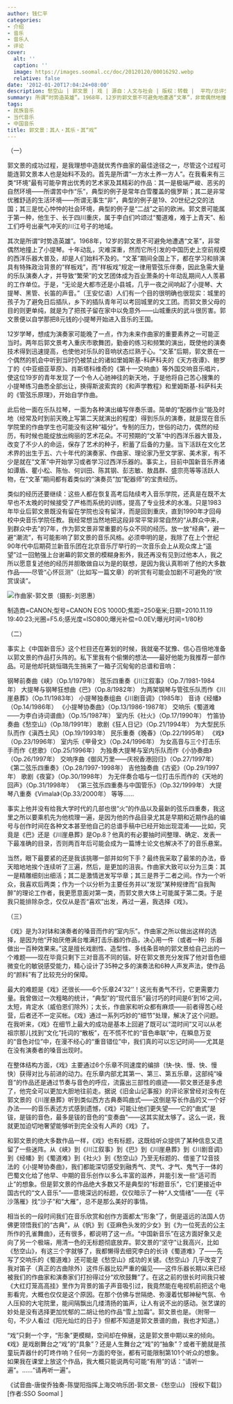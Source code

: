 ```yaml
---
author: 钱仁平
categories:
- 介绍
- 音乐
- 音乐人
- 评论
cover:
  alt: ''
  caption: ''
  image: https://images.soomal.cc/doc/20120120/00016292.webp
  relative: false
date: '2012-01-20T17:04:24+08:00'
description: 愁空山 | 郭文景 | 戏 | 源自：人文与社会 | 版权：转载 |  平均/总评分：10.00/30
summary: 所谓“时势造英雄”。1968年，12岁的郭文景不可避免地遭遇“文革”，非常偶然地撞上了小提琴。十年动乱，灾难深重，然而它所引发的中国历史上空前规模的西洋乐器大普及，却是人们始料不及的。“文革”期间全国上下，都在学习和排演具有特殊政治背景的“样板戏”，而“样板戏”规定一律用管弦乐伴奏，因此急需大量的乐队演奏人才……
tags:
- 民族音乐
- 当代音乐
- 中国音乐
title: 郭文景：其人・其乐・其“戏”
---
```


（一）



郭文景的成功过程，是我理想中造就优秀作曲家的最佳途径之一，尽管这个过程可能连郭文景本人也是始料不及的。首先是所谓“一方水土养一方人”。在我看来有三类“环境”最有可能孕育出优秀的艺术家及其精彩的作品：其一是极端严峻、恶劣的自然环境――所谓苦中作“乐”，典型的例子是常年白雪覆盖的俄罗斯；其二是非常优雅舒适的生活环境――所谓无事生“非”，典型的例子是19、20世纪之交的法国；其三是忧心忡忡的社会环境，典型的例子是“二战”之前的欧洲。郭文景可能属于第一种，他生于、长于四川重庆，属于李白们吟颂过“蜀道难，难于上青天”、船工们呼号出豪气冲天的川江号子的地域。

其次是所谓“时势造英雄”。1968年，12岁的郭文景不可避免地遭遇“文革”，非常偶然地撞上了小提琴。十年动乱，灾难深重，然而它所引发的中国历史上空前规模的西洋乐器大普及，却是人们始料不及的。“文革”期间全国上下，都在学习和排演具有特殊政治背景的“样板戏”，而“样板戏”规定一律用管弦乐伴奏，因此急需大量的乐队演奏人才，并导致“繁荣”的文艺团体成为百业萧条的十年动乱期间人人羡慕的工作单位。于是，“无论是大都市还是小县城，几乎一夜之间响起了小提琴、大提琴、黑管、长笛的声音。”（王安忆语）人们有一个目的很明确也很现实：城里的孩子为了避免日后插队，乡下的插队青年可以考回城里的文工团。而郭文景父母的目的则更单纯，就是为了把孩子留在家中以免意外――山城重庆的武斗很厉害。郭文景便以自学那把8元钱的小提琴开始进入音乐的王国。

12岁学琴，想成为演奏家可能晚了一点，作为未来作曲家的重要素养之一可能正当时。两年后郭文景考入重庆市歌舞团，勤奋的练习和频繁的演出，既使他的演奏技术得到迅速提高，也使他对乐队的音响状态烂熟于心。“文革”后期，郭文景在一个偶然的机会中听到当时仍被禁止的诸如里姆斯基-科萨科夫的《天方夜谭》、鲍罗丁的《中亚细亚草原》、肖斯塔科维奇的《第十一交响曲》等外国交响音乐唱片，使这位19岁的青年发现了一个令人心驰神往的新天地，于是他将自己苦心搜集的小提琴练习曲悉全部出让，换得斯波索宾的《和声学教程》和里姆斯基-科萨科夫的《管弦乐原理》，开始自学作曲。

此后他一面在乐队拉琴，一面为各种演出编写伴奏乐谱。简单的“配器作业”能及时地（经常及时到前天晚上写第二天就演出的程度）得到乐队的演奏，就是现在音乐学院里的作曲学生也可能没有这种“福分“。专制的压力，世俗的动力，偶然的经历，有时候也能绽放出绚丽的艺术花朵。不可预期的“文革”中的西洋乐器大普及，改变了不少人的命运，保存了艺术的种子，积蓄了后备的力量。当下活跃在文化艺术界的出生于五、六十年代的演奏家、作曲家、理论家乃至文学家、美术家，有不少是就在“文革”中开始学习或者学习过西洋乐器的。事实上，目前中国新音乐界诸如谭盾、瞿小松、陈怡、何训田、陈其钢、彭志敏、敖昌群、盛宗亮等等活跃人物，在“文革”期间都有着类似的“演奏员”加“配器师”的宝贵经历。

类似的经历还要继续：这些人都在恢复高考后陆续考入音乐学院，还真是在既不太早也不太晚的时候接受了严格而系统的训练，提高了专业技术的水准。只是1983年毕业后郭文景既没有留在学院也没有留洋，而是回到重庆，直到1990年才回母校中央音乐学院任教。我经常想当然地把这段非常平常非常自然的“从群众中来，到群众中去”的7年，作为郭文景非常重要的与众不同的经历。放一放“经典”，避一避“潮流”，有可能影响了郭文景的音乐风格。必须申明的是，我除了在上个世纪90年代中后期荷兰新音乐团在北京音乐厅举行的一次音乐会上从观众席上“遥望”过一回勉强上台谢幕的郭文景的模糊身影外，我还再没有见到过他本人，我之所以愿意复述他的经历并胆敢做自以为是的联想，是因为我认真聆听了他的大多数作品――尽管“心怀叵测”（比如写一篇文章）的听赏有可能会加剧不可避免的“欣赏误读”。

![作曲家-郭文景（摄影-刘恩惠）](https://images.soomal.cc/doc/20120120/00016292.webp)

制造商=CANON;型号=CANON EOS 1000D;焦距=250毫米;日期=2010.11.19 19:40:23;光圈=F5.6;感光度=ISO800;曝光补偿=0.0EV;曝光时间=1/80秒



（二）

事实上《中国新音乐》这个栏目还在筹划的时候，我就毫不犹豫、信心百倍地准备以郭文景的作品打头阵的。私下里我有个偷懒的想法――最好他能为我推荐一部作品。可是他却托姚恒璐先生捎来了一箱子沉甸甸的总谱和音响：


钢琴前奏曲《峡》（Op.1/1979年）
弦乐四重奏《川江叙事》（Op.7/1981-1984年）
大提琴与钢琴狂想曲《巴》（Op.8/1982年）
为两架钢琴与管弦乐队而作《川崖悬葬》（Op.11/1983年）
小提琴独奏组曲《川剧音调》（1985年）
音诗《经幡》（Op.14/1986年）
《小提琴协奏曲》（Op.13/1986-1987年）
交响乐《蜀道难――为李白诗词谱曲》（Op.15/1987年）
室内乐《社火》（Op.17/1990年）
竹笛协奏曲《愁空山》（Op.18/1991年）
歌剧《狂人日记》（Op.21/1994年）
为大型民乐队而作《滇西土风》（Op.19/1993年）
民乐重奏《晚春》（Op.22/1995年）
《戏》（Op.23/1996年）
室内乐《甲骨文》（Op.24/1996年）
为女高音与三个打击乐手而作《悲歌》（Op.25/1996年）
为独奏大提琴与室内乐队而作《小协奏曲》（Op.26/1997年）
交响序曲《御风万里――庆祝香港回归》（Op.27/1997年）
《第二弦乐四重奏》（Op.28/1997-1998年）
吉他独奏曲《古瓷》（Op.29/1997年）
歌剧《夜宴》（Op.30/1998年）
为无伴奏合唱与一位打击乐而作的《天地的回声》（Op.31/1998年）
《第三弦乐四重奏与中国管乐》（Op.32/1999年）
大提琴八重奏《Vimala》（Op.33/2000年）
等等……


事实上他并没有给我大学时代的几部也很“火”的作品以及最新的弦乐四重奏，我这里之所以要乘机先为他梳理一遍，是因为他的作品目录尤其是早期和近期作品的编号与创作时间在各种文本甚至他自己的总谱手稿中已经开始出现混淆――比如，究竟是《巴》还是《川崖悬葬》是Op.8？他真的有必要抽时间整理、确定、发表一下最准确的目录，否则两百年后可能会成为一篇博士论文也解决不了的音乐悬案。

当然，眼下最要紧的还是我该挑哪一部并如何下手？最终我采取了最笨的办法，昏天暗地地挨个连续听了三遍，然后，是更加的沮丧。作曲家大致可以分为三类：其一是精雕细刻出细活；其二是激情迸发写华章；其三是界于二者之间。作为一个听众，我喜欢后两类；作为一个以分析为主要任务并以“发现”某种规律而“自我陶醉”的理论工作者，我更愿意面对第一类，而郭文景大体上可能属于第二类。于是我只能排除杂念，仅仅从是否“喜欢”出发，再过一遍，我选择《戏》。

（三）

《戏》是为3对钵和演奏者的嗓音而作的“室内乐”。作曲家之所以做出这样的选择，是因为他“开始厌倦满台堆满打击乐器的作品，决心用一件（或者一种）乐器做出一百种效果来。”这是擅长戏剧性、造型性、多线条音响的郭文景给自己出的一个难题――现在毕竟只剩下三对音高不同的钹。好在郭文景充分发挥了他对音色细微变化的敏锐感受能力，精心设计了35种之多的演奏法和6种人声发声法，使作品的“颜料”有了比较充分的保障。

最大的难题是《戏》还很长――6个乐章24’32’’！这光有勇气不行，它更需要力量。我曾做过一次粗略的统计，“典型”的“现代音乐”最讨巧的时间是6’到16’之间，太短，肯定水（威伯恩们除外）；太长，作曲家和听众都有麻烦――前者得苦心经营，后者还不一定买帐。《戏》通过一系列巧妙的“细节”处理，解决了这个问题。在我听来，《戏》在细节上最大的成功是基本上回避了既可以“混时间”又可以从老祖宗那儿找到“文化”托词的“散板”，在不慌不忙的“音色串联”中，在瞬息万变的“音色对位”中，在漫不经心的“重音错位”中，我们真的可以忘记时间――尤其是在没有演奏者的嗓音出现时。

在整体结构方面，《戏》主要通过6个乐章不同速度的编排（快-快、慢、快、慢快）获得对比与前进的动力。在乐章内部尤其第一、第三、第五乐章，这部纯“噪音”的作品还是通过节奏与音色的呼应，流露出三部性的痕迹――郭文景还是多虑了，他完全可以更加大胆地往前走。据说《旧金山记事报》的评论家曾经对没有在郭文景的《川崖悬葬》听到类似西方古典奏鸣曲式――这倒是写长作品的又一个好办法――的音乐表述方式感到遗憾，《戏》可能让他们更失望――它的“曲式”是钹，是钹的音色，最多是钹的音色的“变奏曲”――这其实就太够了。这么一说，我就更加迫切地奢望能够听到完全没有人声的《戏》了。

和郭文景的绝大多数作品一样，《戏》也有标题，这既给听众提供了某种信息又遗留了一些迷阵。从《峡》到《川江叙事》到《巴》到《川崖悬葬》到《川剧音调》到《经幡》到《蜀道难》到《社火》到《愁空山》乃至无标题的、借鉴了12音技法的《小提琴协奏曲》，我们都能深切感受到融秀气、灵气、才气、鬼气于一体的巴蜀文化给了他早、中期的音乐创作以多么丰富的滋养，并能引发一些“适可而止”的想象。但是郭文景的作品绝大多数又不是典型的“标题音乐”，它们更接近中国古代的“文人音乐”――意境深远的标题，仅仅暗示了一种“人文情绪”――在《平沙落雁》找“沙子”和“大雁”，总不是那么美好的事情。

相当长的一段时间我们在音乐欣赏和创作方面都太“形象”了，倒是遥远的法国人仿佛更领悟我们的“古典”，从《帆》到《亚麻色头发的少女》到《为一位死去的公主所作的孔雀舞曲》，还有很多，都说明了这一点。“中国新音乐”在这方面好象又走向了另一个极端，用清一色的无标题彻底放弃。郭文景的“坚守”让我高兴，比如《愁空山》，有这三个字就够了，我都懒得去细究李白的长诗《蜀道难》了――先写了交响乐的《蜀道难》还可能是《愁空山》成功的关键。《愁空山》几乎改变了我对笛子（真正的古曲除外）这件乐器比较严重的偏见――这件乐器长期以来已经被我们的作曲家和演奏家们打扮得过分“欢欣鼓舞”了。在这之前的很长时间我只被《大红灯笼高高挂》里作为背景的笛子声音吸引过，我竟然能在电视机前把这个电影看完，大概也仅仅是这个原因。在那个仿佛与世隔绝、弥漫着忧郁神秘气氛、令人压抑的大宅院里，能间隔飘出几缕清扬的笛声，让人有说不出的感动。张艺谋的妙处是没有选择更加忧郁的二胡让他的作品“雪上加霜”。郭文景也是。（附带一句，不少人看过《阳光灿烂的日子》但都不知道是郭文景谱的曲，我也才知道。）

“戏”只剩一个字，“形象”更模糊，空间却在伸展，这是郭文景中期以来的倾向。《戏》是戏剧舞台之“戏”的“具象”？还是人生舞台之“戏”的“抽象”？或者干脆就是孩童玩弄器什的叮咚作响？任何一方面的夸张，都有可能限制第101个听众的想象。如果我在课堂上放这个作品，我大概只能说两句可能“有用”的话：“请听一遍”。……“请再听一遍”。


《试音曲-唐俊乔独奏-陈燮阳指挥上海交响乐团-郭文景-《愁空山》 [授权下载]》[作者:SSO Soomal ]